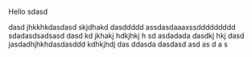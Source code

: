 Hello
sdasd

dasd
jhkkhkdasdasd skjdhakd
dasddddd
assdasdaaaxssddddddddd
sdadasdsadsasd
dasd kd jkhakj hdkjhkj h sd asdadada
dasdkj hkj
dasd jasdadhjhkhdasdasddd
kdhkjhdj
das
ddasda
dasdasd
asd
as
d
a
s
